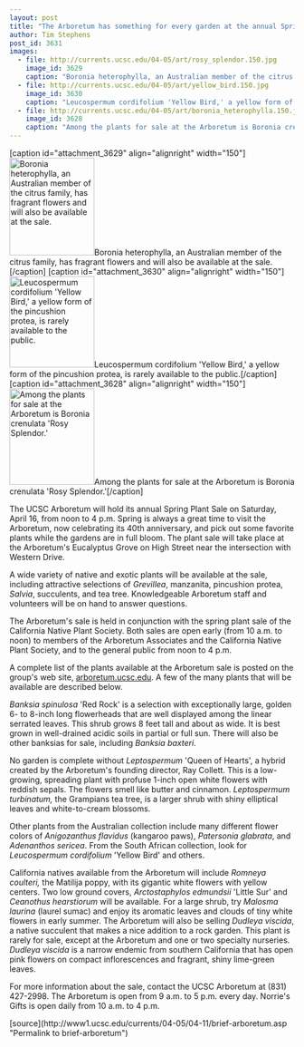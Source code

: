 ```yaml
---
layout: post
title: "The Arboretum has something for every garden at the annual Spring Plant Sale on Saturday, April 16"
author: Tim Stephens
post_id: 3631
images:
  - file: http://currents.ucsc.edu/04-05/art/rosy_splendor.150.jpg
    image_id: 3629
    caption: "Boronia heterophylla, an Australian member of the citrus family, has fragrant flowers and will also be available at the sale."
  - file: http://currents.ucsc.edu/04-05/art/yellow_bird.150.jpg
    image_id: 3630
    caption: "Leucospermum cordifolium 'Yellow Bird,' a yellow form of the pincushion protea, is rarely available to the public."
  - file: http://currents.ucsc.edu/04-05/art/boronia_heterophylla.150.jpg
    image_id: 3628
    caption: "Among the plants for sale at the Arboretum is Boronia crenulata 'Rosy Splendor.'"
---
```


[caption id="attachment_3629" align="alignright" width="150"]<a href="http://localhost/mysite/wp-content/uploads/2005/04/rosy_splendor.150.jpg"><img class="size-full wp-image-3629" src="http://localhost/mysite/wp-content/uploads/2005/04/rosy_splendor.150.jpg" alt="Boronia heterophylla, an Australian member of the citrus family, has fragrant flowers and will also be available at the sale." width="150" height="172" /></a>Boronia heterophylla, an Australian member of the citrus family, has fragrant flowers and will also be available at the sale.[/caption]
[caption id="attachment_3630" align="alignright" width="150"]<a href="http://localhost/mysite/wp-content/uploads/2005/04/yellow_bird.150.jpg"><img class="size-full wp-image-3630" src="http://localhost/mysite/wp-content/uploads/2005/04/yellow_bird.150.jpg" alt="Leucospermum cordifolium 'Yellow Bird,' a yellow form of the pincushion protea, is rarely available to the public." width="150" height="161" /></a>Leucospermum cordifolium 'Yellow Bird,' a yellow form of the pincushion protea, is rarely available to the public.[/caption]
[caption id="attachment_3628" align="alignright" width="150"]<a href="http://localhost/mysite/wp-content/uploads/2005/04/boronia_heterophylla.150.jpg"><img class="size-full wp-image-3628" src="http://localhost/mysite/wp-content/uploads/2005/04/boronia_heterophylla.150.jpg" alt="Among the plants for sale at the Arboretum is Boronia crenulata 'Rosy Splendor.'" width="150" height="170" /></a>Among the plants for sale at the Arboretum is Boronia crenulata 'Rosy Splendor.'[/caption]
<a name="content" id="content"></a>
<p>
  The UCSC Arboretum will hold its annual Spring Plant Sale on Saturday, April 16, from noon to 4 p.m. Spring is always a great time to visit the Arboretum, now celebrating its 40th anniversary, and pick out some favorite plants while the gardens are in full bloom. The plant sale will take place at the Arboretum's Eucalyptus Grove on High Street near the intersection with Western Drive.
</p>
<p>
  A wide variety of native and exotic plants will be available at the sale, including attractive selections of <i>Grevillea</i>, manzanita, pincushion protea, <i>Salvia</i>, succulents, and tea tree. Knowledgeable Arboretum staff and volunteers will be on hand to answer questions.
</p>
<p>
  The Arboretum's sale is held in conjunction with the spring plant sale of the California Native Plant Society. Both sales are open early (from 10 a.m. to noon) to members of the Arboretum Associates and the California Native Plant Society, and to the general public from noon to 4 p.m.
</p>
<p>
  A complete list of the plants available at the Arboretum sale is posted on the group's web site, <a href="http://arboretum.ucsc.edu">arboretum.ucsc.edu</a>. A few of the many plants that will be available are described below.
</p>
<p>
  <i>Banksia spinulosa</i> 'Red Rock' is a selection with exceptionally large, golden 6- to 8-inch long flowerheads that are well displayed among the linear serrated leaves. This shrub grows 8 feet tall and about as wide. It is best grown in well-drained acidic soils in partial or full sun. There will also be other banksias for sale, including <i>Banksia baxteri</i>.
</p>
<p>
  No garden is complete without <i>Leptospermum</i> 'Queen of Hearts', a hybrid created by the Arboretum's founding director, Ray Collett. This is a low-growing, spreading plant with profuse 1-inch open white flowers with reddish sepals. The flowers smell like butter and cinnamon. <i>Leptospermum turbinatum,</i> the Grampians tea tree, is a larger shrub with shiny elliptical leaves and white-to-cream blossoms.
</p>
<p>
  Other plants from the Australian collection include many different flower colors of <i>Anigozanthus flavidus</i> (kangaroo paws), <i>Patersonia glabrata</i>, and <i>Adenanthos sericea</i>. From the South African collection, look for <i>Leucospermum cordifolium</i> 'Yellow Bird' and others.
</p>
<p>
  California natives available from the Arboretum will include <i>Romneya coulteri,</i> the Matilija poppy, with its gigantic white flowers with yellow centers. Two low ground covers, <i>Arctostaphylos edmundsii</i> 'Little Sur' and <i>Ceanothus hearstiorum</i> will be available. For a large shrub, try <i>Malosma laurina</i> (laurel sumac) and enjoy its aromatic leaves and clouds of tiny white flowers in early summer. The Arboretum will also be selling <i>Dudleya viscida</i>, a native succulent that makes a nice addition to a rock garden. This plant is rarely for sale, except at the Arboretum and one or two specialty nurseries. <i>Dudleya viscida</i> is a narrow endemic from southern California that has open pink flowers on compact inflorescences and fragrant, shiny lime-green leaves.
</p>
<p>
  For more information about the sale, contact the UCSC Arboretum at (831) 427-2998. The Arboretum is open from 9 a.m. to 5 p.m. every day. Norrie's Gifts is open daily from 10 a.m. to 4 p.m.
</p>
<form>
  <input name="t1" size="-1" type="hidden">
</form>



</p>
[source](http://www1.ucsc.edu/currents/04-05/04-11/brief-arboretum.asp "Permalink to brief-arboretum")
